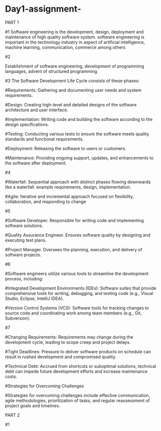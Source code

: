 # Day1-assignment-

PART 1

#1 Software engineering is the development, design, deployment and maintenance of high quality software system. 
software engineering is important in the technology industry in aspect of artificial intelligence, machine learning, communication, commerce among others

#2 

Establishment of software engineering, development of programming languages, advent of structured programming 

#3
The Software Development Life Cycle consists of these phases:

#Requirements: Gathering and documenting user needs and system requirements.

#Design: Creating high-level and detailed designs of the software architecture and user interface.

#Implementation: Writing code and building the software according to the design specifications.

#Testing: Conducting various tests to ensure the software meets quality standards and functional requirements.

#Deployment: Releasing the software to users or customers.

#Maintenance: Providing ongoing support, updates, and enhancements to the software after deployment.


#4

#Waterfall: Sequential approach with distinct phases flowing downwards like a waterfall. example requirements, design, implementation.

#Agile: Iterative and incremental approach focused on flexibility, collaboration, and responding to change

#5

#Software Developer. Responsible for writing code and implementing software solutions.

#Quality Assurance Engineer. Ensures software quality by designing and executing test plans.

#Project Manager. Oversees the planning, execution, and delivery of software projects.

#6

#Software engineers utilize various tools to streamline the development process, including:

#Integrated Development Environments (IDEs): Software suites that provide comprehensive tools for writing, debugging, and testing code (e.g., Visual Studio, Eclipse, IntelliJ IDEA).

#Version Control Systems (VCS): Software tools for tracking changes to source code and coordinating work among team members (e.g., Git, Subversion).

#7

#Changing Requirements: Requirements may change during the development cycle, leading to scope creep and project delays.

#Tight Deadlines: Pressure to deliver software products on schedule can result in rushed development and compromised quality.

#Technical Debt: Accrued from shortcuts or suboptimal solutions, technical debt can impede future development efforts and increase maintenance costs.

#Strategies for Overcoming Challenges

#Strategies for overcoming challenges include effective communication, agile methodologies, prioritization of tasks, and regular reassessment of project goals and timelines.


PART 2

#1
